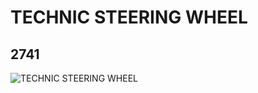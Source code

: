 # TECHNIC STEERING WHEEL
## 2741
![TECHNIC STEERING WHEEL](https://lc-www-live-s.legocdn.com/media/bricks/5/2/4125213.jpg)